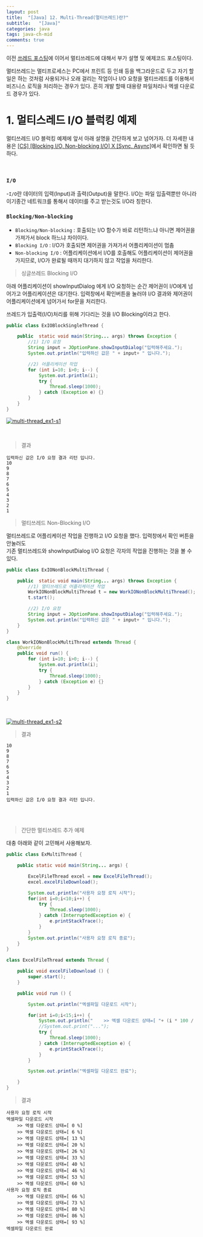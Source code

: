 ```yaml
---
layout: post
title:  "[Java] 12. Multi-Thread(멀티쓰레드)란?"
subtitle:   "[Java]"
categories: java
tags: java-ch-mid
comments: true
---
```

 

이전 [쓰레드 포스팅](https://linked2ev.github.io/java/2022/09/27/Java-11.-Thread(%EC%93%B0%EB%A0%88%EB%93%9C)%EB%9E%80/)에 이어서 멀티쓰레드에 대해서 부가 설명 및 예제코드 포스팅이다.


멀티쓰레드는 멀티프로세스는 PC에서 프린트 등 인쇄 등을 백그라운드로 두고 자기 할일은 하는 것처럼 사용되거나
오래 걸리는 작업이나 I/O 요청을 멀티쓰레드를 이용해서 비즈니스 로직을 처리하는 경우가 있다. 흔히 개발 할때 대용량 파일처리나 엑셀 다운로드 경우가 있다.


# 1. 멀티스레드 I/O 블럭킹 예제

멀티쓰레드 I/O 블럭킹 예제에 앞서 아래 설명을 간단하게 보고 넘어가자. 더 자세한 내용은 [[CS] [Blocking I/O, Non-blocking I/O] X [Sync, Async]](https://linked2ev.github.io/cs/2022/09/25/CS-00.-Blocking-IO,-Non-blocking-IO-X-Sync,-Async/)에서 확인하면 될 듯 하다.

<br>

### `I/O`

-`I/O`란 데이터의 입력(Input)과 출력(Output)을 말한다. I/O는 파일 입출력뿐만 아니라 이기종간 네트워크를 통해서 데이터를 주고 받는것도 I/O라 칭한다.

### `Blocking/Non-blocking`

- `Blocking/Non-blocking` : 호출되는 I/O 함수가 바로 리턴하느냐 아니면 제어권을 가져가서 block 하느냐 차이이다.
- `Blocking I/O` : I/O가 호출되면 제어권을 가져가서 어플리케이션이 멈춤
- `Non-blocking I/O` : 어플리케이션에서 I/O를 호출해도 어플리케이션이 제어권을 가지므로, I/O가 완료될 때까지 대기하지 않고 작업을 처리한다.




> 싱글쓰레드 Blocking I/O

아래 어플리케이션이 showInputDialog 에게 I/O 요청하는 순간 제어권이 I/O에게 넘어가고 어플리케이션은 대기한다. 
입력창에서 확인버튼을 눌러야 I/O 결과와 제어권이 어플리케이션에게 넘어가서 for문을 처리한다.

쓰레드가 입출력(I/O)처리를 위해 기다리는 것을 I/O Blocking이라고 한다.

```java
public class ExIOBlockSingleThread {

    public  static void main(String... args) throws Exception {
        //1) I/O 요청
        String input = JOptionPane.showInputDialog("입력해주세요.");
        System.out.println("입력하신 값은 " + input+ " 입니다.");

        //2) 어플리케이션 작업
        for (int i=10; i>0; i--) {
            System.out.println(i);
            try {
                Thread.sleep(1000);
            } catch (Exception e) {}
        }
    }
}
```

[![multi-thread_ex1-s1](/assets/img/2022/multi-thread_ex1-s1)]()

<br>

> 결과

```
입력하신 값은 I/O 요청 결과 리턴 입니다.
10
9
8
7
6
5
4
3
2
1
```


> 멀티쓰레드 Non-Blocking I/O

멀티쓰레드로 어플리케이션 작업을 진행하고 I/O 요청을 했다. 입력창에서 확인 버튼을 안눌러도  
기존 멀티쓰레드와 showInputDialog I/O 요청은 각자의 작업을 진행하는 것을 볼 수 있다. 

```java
public class ExIONonBlockMultiThread {

    public  static void main(String... args) throws Exception {
        //1) 멀티쓰레드로 어플리케이션 작업
        WorkIONonBlockMultiThread t = new WorkIONonBlockMultiThread();
        t.start();

        //2) I/O 요청
        String input = JOptionPane.showInputDialog("입력해주세요.");
        System.out.println("입력하신 값은 " + input+ " 입니다.");
    }
}

class WorkIONonBlockMultiThread extends Thread {
    @Override
    public void run() {
        for (int i=10; i>0; i--) {
            System.out.println(i);
            try {
                Thread.sleep(1000);
            } catch (Exception e) {}
        }
    }
}
```

<br>

[![multi-thread_ex1-s2](/assets/img/2022/multi-thread_ex1-s2)]()

> 결과

```
10
9
8
7
6
5
4
3
2
1
입력하신 값은 I/O 요청 결과 리턴 입니다.
```

<br><br>



> 간단한 멀티쓰레드 추가 예제

대충 아래와 같이 고민해서 사용해보자.

```java
public class ExMultiThread {

    public static void main(String... args) {

        ExcelFileThread excel = new ExcelFileThread();
        excel.excelFileDownload();

        System.out.println("사용자 요청 로직 시작");
        for(int i=0;i<10;i++) {
            try {
                Thread.sleep(1000);
            } catch (InterruptedException e) {
                e.printStackTrace();
            }
        }
        System.out.println("사용자 요청 로직 종료");
    }
}

class ExcelFileThread extends Thread {

    public void excelFileDownload () {
        super.start();
    }

    public void run () {

        System.out.println("엑셀파일 다운로드 시작");

        for(int i=0;i<15;i++) {
            System.out.println("    >> 엑셀 다운로드 상태=[ "+ (i * 100 / 15) +" %]");
            //System.out.print("...");
            try {
                Thread.sleep(1000);
            } catch (InterruptedException e) {
                e.printStackTrace();
            }
        }

        System.out.println("엑셀파일 다운로드 완료");

    }
}
```

> 결과

```
사용자 요청 로직 시작
엑셀파일 다운로드 시작
    >> 엑셀 다운로드 상태=[ 0 %]
    >> 엑셀 다운로드 상태=[ 6 %]
    >> 엑셀 다운로드 상태=[ 13 %]
    >> 엑셀 다운로드 상태=[ 20 %]
    >> 엑셀 다운로드 상태=[ 26 %]
    >> 엑셀 다운로드 상태=[ 33 %]
    >> 엑셀 다운로드 상태=[ 40 %]
    >> 엑셀 다운로드 상태=[ 46 %]
    >> 엑셀 다운로드 상태=[ 53 %]
    >> 엑셀 다운로드 상태=[ 60 %]
사용자 요청 로직 종료
    >> 엑셀 다운로드 상태=[ 66 %]
    >> 엑셀 다운로드 상태=[ 73 %]
    >> 엑셀 다운로드 상태=[ 80 %]
    >> 엑셀 다운로드 상태=[ 86 %]
    >> 엑셀 다운로드 상태=[ 93 %]
엑셀파일 다운로드 완료

```